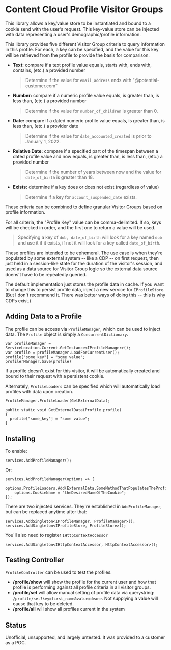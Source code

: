 # Content Cloud Profile Visitor Groups

This library allows a key/value store to be instantiated and bound to a cookie send with the user's request. This key-value store can be injected with data representing a user's demographic/profile information.

This library provides five different Visitor Group criteria to query information in this profile. For each, a key can be specified, and the value for this key will be retrieved from the profile to provide the basis for comparison.

* **Text:** compare if a text profile value equals, starts with, ends with, contains, (etc.) a provided number
  >Determine if the value for `email_address` ends with "@potential-customer.com"
* **Number:** compare if a numeric profile value equals, is greater than, is less than, (etc.) a provided number
  >Determine if the value for `number_of_children` is greater than 0.
* **Date:** compare if a dated numeric profile value equals, is greater than, is less than, (etc.) a provider date 
  >Determine if the value for `date_accounted_created` is prior to January 1, 2022.
* **Relative Date:** compare if a specified part of the timespan between a dated profile value and now equals, is greater than, is less than, (etc.) a provided number
  >Determine if the number of years between now and the value for `date_of_birth` is greater than 18.
* **Exists:** determine if a key does or does not exist (regardless of value)
  >Determine if a key for `account_suspended_date` exists.

These criteria can be combined to define granular Visitor Groups based on profile information.

For all criteria, the "Profile Key" value can be comma-delimited. If so, keys will be checked in order, and the first one to return a value will be used.

>Specifying a key of `dob, date_of_birth` will look for a key named `dob` and use it if it exists, if not it will look for a key called `date_of_birth`.

These profiles are intended to be ephemeral. The use case is when they're populated by some external system -- like a CDP -- on first request, then just held in a session-like state for the duration of the visitor's session, and used as a data source for Visitor Group logic so the external data source doens't have to be repeatedly queried.

The default implementation just stores the profile data in cache. If you want to change this to persist profile data, inject a new service for `IProfileStore`. (But I don't recommend it. There was better ways of doing this -- this is why CDPs exist.)

## Adding Data to a Profile

The profile can be access via `ProfileManager`, which can be used to inject data. The `Profile` object is simply a `ConcurrentDictionary`.

```
var profileManager = ServiceLocation.Current.GetInstance<IProfileManager>();
var profile = profileManager.LoadForCurrentUser();
profile["some_key"] = "some value";
profilerManager.Save(profile)
```

If a profile doesn't exist for this visitor, it will be automatically created and bound to their request with a persistent cookie.

Alternately, `ProfileLoaders` can be specified which will automatically load profiles with data upon creation.

```
ProfileManager.ProfileLoader(GetExternalData);

public static void GetExternalData(Profile profile)
{
  profile["some_key"] = "some value";
}

```

## Installing

To enable:

```
services.AddProfileManager();
```

Or:

```
services.AddProfileManager(options => {
    options.ProfileLoaders.Add(ExternalData.SomeMethodThatPopulatesTheProfile);
    options.CookieName = "theDesiredNameOfTheCookie";
});
```

There are two injected services. They're established in `AddProfileManager`, but can be replaced anytime after that:

```
services.AddSingleton<IProfileManager, ProfileManager>();
services.AddSingleton<IProfileStore, ProfileStore>();
```

You'll also need to register `IHttpContextAccessor`

```
services.AddSingleton<IHttpContextAccessor, HttpContextAccessor>();
```


## Testing Controller

`ProfileController` can be used to test the profiles.

* **/profile/show** will show the profile for the current user and how that profile is performing against all profile criteria in all visitor groups.
* **/profile/set** will allow manual setting of profile data via querystring: `/profile/set?key=first_name&value=deane`. Not supplying a value will cause that key to be deleted.
* **/profile/all** will show all profiles current in the system


## Status

Unofficial, unsupported, and largely untested. It was provided to a customer as a POC.
